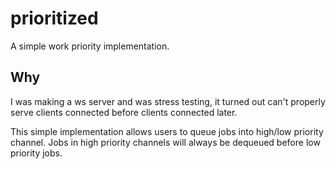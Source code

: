 # prioritized
A simple work priority implementation.

## Why
I was making a ws server and was stress testing, it turned out can't properly serve clients connected before clients connected later.

This simple implementation allows users to queue jobs into high/low priority channel. Jobs in high priority channels will always be dequeued before low priority jobs.

